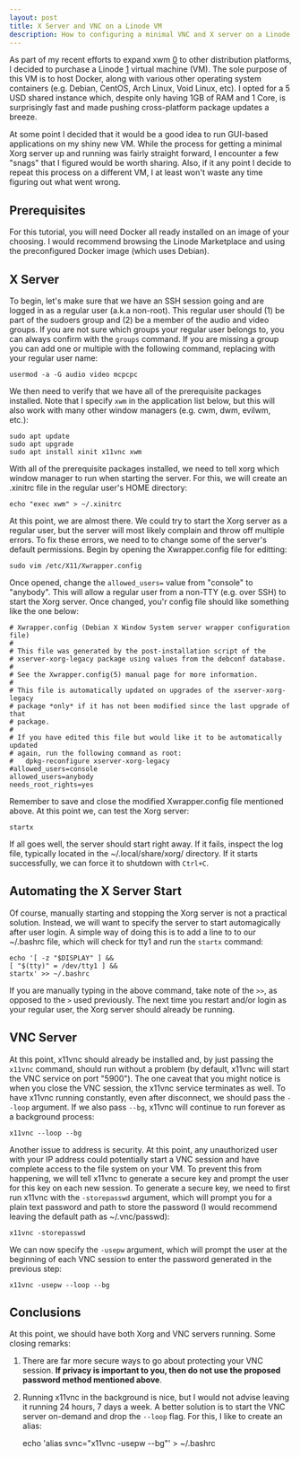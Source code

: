```yaml
---
layout: post
title: X Server and VNC on a Linode VM
description: How to configuring a minimal VNC and X server on a Linode virtual machine.
---
```


As part of my recent efforts to expand xwm [0] to other distribution
platforms, I decided to purchase a Linode [1] virtual machine (VM). The sole
purpose of this VM is to host Docker, along with various other operating
system containers (e.g. Debian, CentOS, Arch Linux, Void Linux, etc). I opted
for a 5 USD shared instance which, despite only having 1GB of RAM and 1 Core,
is surprisingly fast and made pushing cross-platform package updates a
breeze. 

At some point I decided that it would be a good idea to run GUI-based 
applications on my shiny new VM. While the process for getting a minimal Xorg 
server up and running was fairly straight forward, I encounter a few "snags" 
that I figured would be worth sharing. Also, if it any point I decide to repeat 
this process on a different VM, I at least won't waste any time figuring out 
what went wrong.

Prerequisites
-------------

For this tutorial, you will need Docker all ready installed on an image of
your choosing. I would recommend browsing the Linode Marketplace and using
the preconfigured Docker image (which uses Debian). 

X Server
--------

To begin, let's make sure that we have an SSH session going and are logged in as 
a regular user (a.k.a non-root). This regular user should (1) be part of the 
sudoers group and (2) be a member of the audio and video groups. If you are not 
sure which groups your regular user belongs to, you can always confirm with the 
`groups` command. If you are missing a group you can add one or multiple with the 
following command, replacing <username> with your regular user name:

    usermod -a -G audio video mcpcpc

We then need to verify that we have all of the prerequisite packages installed. 
Note that I specify `xwm` in the application list below, but this will also work 
with many other window managers (e.g. cwm, dwm, evilwm, etc.):

    sudo apt update
    sudo apt upgrade
    sudo apt install xinit x11vnc xwm

With all of the prerequisite packages installed, we need to tell xorg which 
window manager to run when starting the server. For this, we will create an 
.xinitrc file in the regular user's HOME directory: 

    echo "exec xwm" > ~/.xinitrc

At this point, we are almost there. We could try to start the Xorg server as a 
regular user, but the server will most likely complain and throw off multiple 
errors. To fix these errors, we need to to change some of the server's default
permissions. Begin by opening the Xwrapper.config file for editting:

    sudo vim /etc/X11/Xwrapper.config

Once opened, change the `allowed_users=` value from "console" to "anybody". This
will allow a regular user from a non-TTY (e.g. over SSH) to start the Xorg 
server. Once changed, you'r config file should like something like the one
below:

```
# Xwrapper.config (Debian X Window System server wrapper configuration file)
#
# This file was generated by the post-installation script of the
# xserver-xorg-legacy package using values from the debconf database.
#
# See the Xwrapper.config(5) manual page for more information.
#
# This file is automatically updated on upgrades of the xserver-xorg-legacy
# package *only* if it has not been modified since the last upgrade of that
# package.
#
# If you have edited this file but would like it to be automatically updated
# again, run the following command as root:
#   dpkg-reconfigure xserver-xorg-legacy
#allowed_users=console
allowed_users=anybody
needs_root_rights=yes
```

Remember to save and close the modified Xwrapper.config file mentioned above. At 
this point we, can test the Xorg server:

    startx

If all goes well, the server should start right away.  If it fails, inspect the 
log file, typically located in the ~/.local/share/xorg/ directory. If it starts
successfully, we can force it to shutdown with `Ctrl+C`.

Automating the X Server Start
-----------------------------

Of course, manually starting and stopping the Xorg server is not a practical 
solution.  Instead, we will want to specify the server to start automagically
after user login. A simple way of doing this is to add a line to to our 
~/.bashrc file, which will check for tty1 and run the `startx` command:

    echo '[ -z "$DISPLAY" ] &&
    [ "$(tty)" = /dev/tty1 ] &&
    startx' >> ~/.bashrc

If you are manually typing in the above command, take note of the `>>`, as 
opposed to the `>` used previously. The next time you restart and/or login as 
your regular user, the Xorg server should already be running. 

VNC Server
----------

At this point, x11vnc should already be installed and, by just passing the 
`x11vnc` command, should run without a problem (by default, x11vnc will start
the VNC service on port "5900"). The one caveat that you might notice is when
you close the VNC session, the x11vnc service terminates as well. To have 
x11vnc running constantly, even after disconnect, we should pass the `--loop`
argument.  If we also pass `--bg`, x11vnc will continue to run forever as a 
background process:

    x11vnc --loop --bg

Another issue to address is security. At this point, any unauthorized user 
with your IP address could potentially start a VNC session and have complete
access to the file system on your VM. To prevent this from happening, we will 
tell x11vnc to generate a secure key and prompt the user for this key on each 
new session. To generate a secure key, we need to first run x11vnc with the 
`-storepasswd` argument, which will prompt you for a plain text password and 
path to store the password (I would recommend leaving the default path as 
~/.vnc/passwd):

    x11vnc -storepasswd

We can now specify the `-usepw` argument, which will prompt the user at
the beginning of each VNC session to enter the password generated in the
previous step:

    x11vnc -usepw --loop --bg

Conclusions
-----------

At this point, we should have both Xorg and VNC servers running. Some closing
remarks:

1. There are far more secure ways to go about protecting your VNC session. 
   **If privacy is important to you, then do not use the proposed password 
   method mentioned above**.
2. Running x11vnc in the background is nice, but I would not advise leaving it 
   running 24 hours, 7 days a week. A better solution is to start the VNC server
   on-demand and drop the `--loop` flag. For this, I like to create an alias:

    echo 'alias svnc="x11vnc -usepw --bg"' > ~/.bashrc

[0]: http://github.com/mcpcpc/xwm
[1]: https://www.linode.com/?r=0c625ecd8478eb827df57d2e2ffa095759d089ab